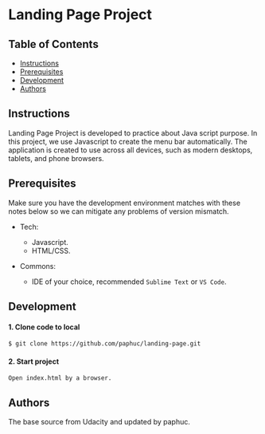 # Landing Page Project

## Table of Contents

* [Instructions](#instructions)
* [Prerequisites](#prerequisites)
* [Development](#development)
* [Authors](#authors)

## Instructions
Landing Page Project is developed to practice about Java script purpose. In this project, we use Javascript to create the menu bar automatically. The application is created to use across all devices, such as modern desktops, tablets, and phone browsers.
 
## Prerequisites

Make sure you have the development environment matches with these notes below so we can mitigate any problems of version mismatch.

- Tech:
  - Javascript.
  - HTML/CSS.

- Commons:
  - IDE of your choice, recommended `Sublime Text` or `VS Code`.

## Development

#### 1. Clone code to local
```
$ git clone https://github.com/paphuc/landing-page.git
```

#### 2. Start project 

```
Open index.html by a browser.
```
## Authors
The base source from Udacity and updated by paphuc.

